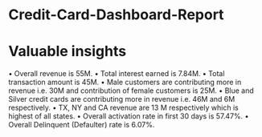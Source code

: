 # Credit-Card-Dashboard-Report
# Valuable insights 
• Overall revenue is 55M. 
• Total interest earned is 7.84M. 
• Total transaction amount is 45M. 
• Male customers are contributing more in revenue i.e. 30M and 
contribution of female customers is 25M. 
• Blue and Silver credit cards are contributing more in revenue 
i.e. 46M and 6M respectively. 
• TX, NY and CA revenue are 13 M respectively which is highest 
of all states. 
• Overall activation rate in first 30 days is 57.47%. 
• Overall Delinquent (Defaulter) rate is 6.07%.
